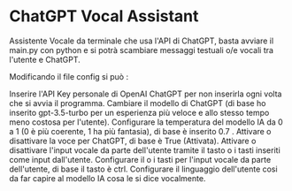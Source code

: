 # ChatGPT Vocal Assistant

Assistente Vocale da terminale che usa l'API di ChatGPT, basta avviare il main.py con python e si potrà scambiare messaggi testuali o/e vocali tra l'utente e ChatGPT.

Modificando il file config si può : 

Inserire l'API Key personale di OpenAI ChatGPT per non inserirla ogni volta che si avvia il programma.
Cambiare il modello di ChatGPT (di base ho inserito gpt-3.5-turbo per un esperienza più veloce e allo stesso tempo meno costosa per l'utente).
Configurare la temperatura del modello IA da 0 a 1 (0 è più coerente, 1 ha più fantasia), di base è inserito 0.7 .
Attivare o disattivare la voce per ChatGPT, di base è True (Attivata).
Attivare o disattivare l'input vocale da parte dell'utente tramite il tasto o i tasti inseriti come input dall'utente.
Configurare il o i tasti per l'input vocale da parte dell'utente, di base il tasto è ctrl.
Configurare il linguaggio dell'utente cosi da far capire al modello IA cosa le si dice vocalmente.
